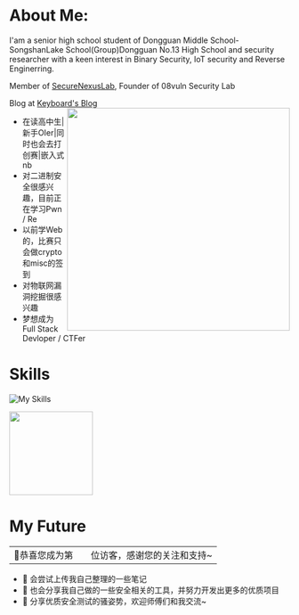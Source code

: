 # About Me:
I'am a senior high school student of Dongguan Middle School-SongshanLake School(Group)Dongguan No.13 High School and security researcher with a keen interest in Binary Security, IoT security and Reverse Enginerring.

Member of [SecureNexusLab](SecureNexusLab.github.io), Founder of 08vuln Security Lab

Blog at [Keyboard's Blog](https://r1ng0rez.github.io)
<img align='right' src="https://github-readme-stats.zohan.tech/api?username=shiroikeyboard&hide_title=true&hide_border=true&show_icons=true&include_all_commits=true&bg_color=0,EC6C6C,FFD479,FFFC79,73FA79&theme=graywhite&locale=cn" width="400">

- 在读高中生|新手OIer|同时也会去打创赛|嵌入式nb
- 对二进制安全很感兴趣，目前正在学习Pwn / Re
- 以前学Web的，比赛只会做crypto和misc的签到
- 对物联网漏洞挖掘很感兴趣
- 梦想成为Full Stack Devloper / CTFer

# Skills
![My Skills](https://skillicons.dev/icons?i=python,flask,django,java,spring,go,linux,docker,bash,php,html,js,cpp,c,git,md,mysql,redis,arduino,vscode,visualstudio,idea,pycharm,obsidian,github,ps,gmail)

<img height="150px" src="https://github-readme-stats.vercel.app/api/top-langs/?username=shiroikeyboard&layout=compact&theme=light&hide=javascript,html,css,ejs,less" />

# My Future

<table>
  <tr>
    <td>🥰恭喜您成为第</td>
    <td><img src="https://profile-counter.glitch.me/r1ng0rez/count.svg" alt="" /></td>
    <td>位访客，感谢您的关注和支持~</td>
  </tr>
</table>

- 👀 会尝试上传我自己整理的一些笔记
- 🌱 也会分享我自己做的一些安全相关的工具，并努力开发出更多的优质项目
- 👋 分享优质安全测试的骚姿势，欢迎师傅们和我交流~
